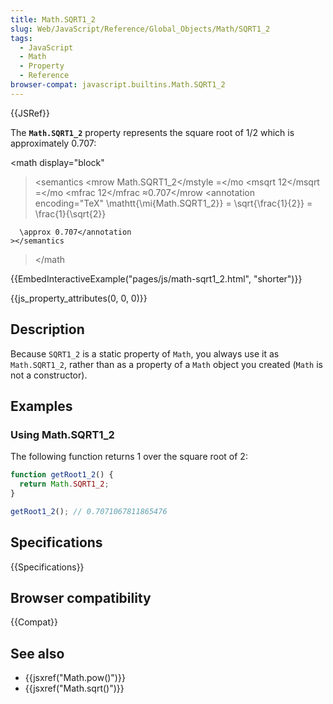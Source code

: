 ```yaml
---
title: Math.SQRT1_2
slug: Web/JavaScript/Reference/Global_Objects/Math/SQRT1_2
tags:
  - JavaScript
  - Math
  - Property
  - Reference
browser-compat: javascript.builtins.Math.SQRT1_2
---
```

{{JSRef}}

The **`Math.SQRT1_2`** property represents the square root of 1/2 which is
approximately 0.707:

<math display="block"

> <semantics <mrow <mstyle mathvariant="monospace"><mi>Math.SQRT1_2</mi></mstyle
> <mo>=</mo <msqrt <mfrac><mn>1</mn><mn>2</mn></mfrac></msqrt <mo>=</mo <mfrac
> <mn>1</mn><msqrt><mn>2</mn></msqrt></mfrac <mo>≈</mo><mn>0.707</mn></mrow
> <annotation encoding="TeX" \mathtt{\mi{Math.SQRT1_2}} = \sqrt{\frac{1}{2}} =
> \frac{1}{\sqrt{2}}

      \approx 0.707</annotation
    ></semantics

> </math

{{EmbedInteractiveExample("pages/js/math-sqrt1_2.html", "shorter")}}

{{js_property_attributes(0, 0, 0)}}

## Description

Because `SQRT1_2` is a static property of `Math`, you always use it as
`Math.SQRT1_2`, rather than as a property of a `Math` object you created (`Math`
is not a constructor).

## Examples

### Using Math.SQRT1_2

The following function returns 1 over the square root of 2:

```js
function getRoot1_2() {
  return Math.SQRT1_2;
}

getRoot1_2(); // 0.7071067811865476
```

## Specifications

{{Specifications}}

## Browser compatibility

{{Compat}}

## See also

- {{jsxref("Math.pow()")}}
- {{jsxref("Math.sqrt()")}}
